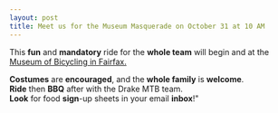 ```yaml
---
layout: post
title: Meet us for the Museum Masquerade on October 31 at 10 AM
---
```


This **fun** and **mandatory** ride for the **whole team** will begin and at the [Museum of Bicycling in Fairfax.](http://mmbhof.org/)<br>

**Costumes** are **encouraged**, and the **whole family** is **welcome**.<br>
**Ride** then **BBQ** after with the Drake MTB team.<br>
**Look** for food **sign**-up sheets in your email **inbox**!"<br>
